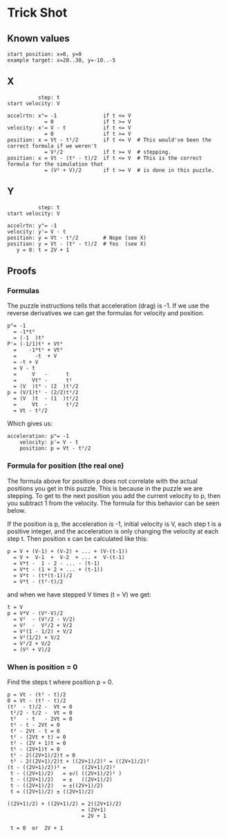 # Trick Shot


## Known values
```
start position: x=0, y=0
example target: x=20..30, y=-10..-5
```

## X
```
          step: t
start velocity: V

accelrtn: x"= -1               if t <= V
            = 0                if t >= V
velocity: x'= V - t            if t <= V
            = 0                if t >= V
position: x = Vt - t²/2        if t <= V  # This would've been the correct formula if we weren't
            = V²/2             if t >= V  # stepping.
position: x = Vt - (t² - t)/2  if t <= V  # This is the correct formula for the simulation that
            = (V² + V)/2       if t >= V  # is done in this puzzle.
```


## Y
```
          step: t
start velocity: V

accelrtn: y"= -1
velocity: y'= V - t
position: y = Vt - t²/2        # Nope (see X)
position: y = Vt - (t² - t)/2  # Yes  (see X)
   y = 0: t = 2V + 1
```


## Proofs

### Formulas
The puzzle instructions tells that acceleration (drag) is -1.
If we use the reverse derivatives we can get the formulas for velocity and position.
```
p"= -1
  = -1*t⁰
  = (-1  )t⁰
P'= (-1/1)t¹ + Vt⁰
  =    -1*t¹ + Vt⁰
  =      -t  + V
  = -t + V
  = V - t
  =     V   -      t
  =     Vt⁰ -      t¹
  = (V  )t⁰ - (2  )t¹/2
p = (V/1)t¹ - (2/2)t²/2
  = (V  )t  - (1  )t²/2
  =     Vt  -      t²/2
  = Vt - t²/2
```
Which gives us:
```
acceleration: p"= -1
    velocity: p'= V - t
    position: p = Vt - t²/2
```

### Formula for position (the real one)
The formula above for position p does not correlate with the actual positions you get in this puzzle.
This is because in the puzzle we are stepping. To get to the next position you add the current velocity to p, then you subtract 1 from the velocity. The formula for this behavior can be seen below.

If the position is p, the acceleration is -1, initial velocity is V, each step t is a positive integer,
and the acceleration is only changing the velocity at each step t.
Then position x can be calculated like this:
```
p = V + (V-1) + (V-2) + ... + (V-(t-1))
  = V +  V-1  +  V-2  + ... +  V-(t-1)
  = V*t -  1 - 2 - ... - (t-1)
  = V*t - (1 + 2 + ... + (t-1))
  = V*t - (t*(t-1))/2
  = V*t - (t²-t)/2
```
and when we have stepped V times (t = V) we get:
```
t = V
p = V*V - (V²-V)/2
  = V²  - (V²/2 - V/2)
  = V²  -  V²/2 + V/2
  = V²(1 - 1/2) + V/2
  = V²(1/2) + V/2
  = V²/2 + V/2
  = (V² + V)/2
```

### When is position = 0
Find the steps t where position p = 0.
```
p = Vt - (t² - t)/2
0 = Vt - (t² - t)/2
(t²  - t)/2 -  Vt = 0
 t²/2 - t/2 -  Vt = 0
 t²   - t   - 2Vt = 0
 t² - t - 2Vt = 0
 t² - 2Vt - t = 0
 t² - (2Vt + t) = 0
 t² - (2V + 1)t = 0
 t² - (2V+1)t = 0
 t² - 2((2V+1)/2)t = 0
 t² - 2((2V+1)/2)t + ((2V+1)/2)² = ((2V+1)/2)²
(t - ((2V+1)/2))² =     ((2V+1)/2)²
 t - ((2V+1)/2)   = ±√( ((2V+1)/2)² )
 t - ((2V+1)/2)   = ±   ((2V+1)/2)
 t - ((2V+1)/2)   = ±((2V+1)/2)
 t = ((2V+1)/2) ± ((2V+1)/2)

((2V+1)/2) + ((2V+1)/2) = 2((2V+1)/2)
                        = (2V+1)
                        = 2V + 1

 t = 0  or  2V + 1
```
